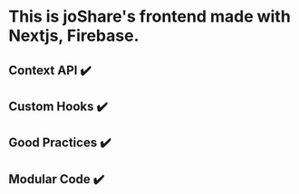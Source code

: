 # This is joShare's frontend made with Nextjs, Firebase.
## Context API ✔️
## Custom Hooks ✔️
## Good Practices ✔️
## Modular Code ✔️
